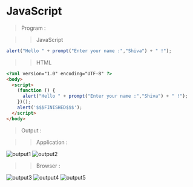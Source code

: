 # JavaScript

> Program :

>>JavaScript

```js
alert("Hello " + prompt("Enter your name :","Shiva") + " !");
```

>> HTML

```html
<?xml version="1.0" encoding="UTF-8" ?>
<body>
  <script>
    (function () {
      alert("Hello " + prompt("Enter your name :","Shiva") + " !");
    })();
    alert('$$$FINISHED$$$');
  </script>
</body>
```

> Output :

>> Application :

![output1](output1.png)
![output2](output2.png)

>> Browser :

![output3](output3.png)
![output4](output4.png)
![output5](output5.png)

